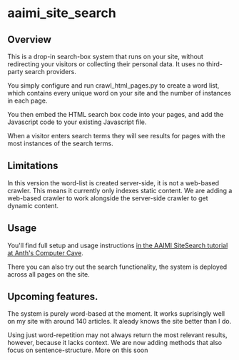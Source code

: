 # aaimi_site_search
<h2>Overview</h2>
<p>This  is a drop-in search-box system that runs on your site, without redirecting your visitors or collecting their personal data. It uses no third-party search providers.</p>
<p>You simply configure and run crawl_html_pages.py to create a word list, which contains every unique word on your site and the number of instances in each page.</p>
<p>You then embed the HTML search box code into your pages, and add the Javascript code to your existing Javascript file.</p>
<p>When a visitor enters search terms they will see results for pages with the most instances of the search terms.</p>
<h2>Limitations</h2>
<p>In this version the word-list is created server-side, it is not a web-based crawler. This means it currently only indexes static content. We are adding a web-based crawler to work alongside the server-side crawler to get dynamic content.</p>
<h2>Usage</h2>
<p>You'll find full setup and usage instructions <a href="https://anthscomputercave.com/projects/aaimi/site_search/aaimi_site_search_tutorial.html" target="_blank">in the AAIMI SiteSearch tutorial at Anth's Computer Cave</a>.</p>
<p>There you can also try out the search functionality, the system is deployed across all pages on the site.</p>
<h2>Upcoming features.</h2>
<p>The system is purely word-based at the moment. It works suprisingly well on my site with around 140 articles. It aleady knows the site better than I do.</p>
<p>Using just word-repetition may not always return the most relevant results, however, because it lacks context. We are now adding methods that also focus on sentence-structure. More on this soon</p>
